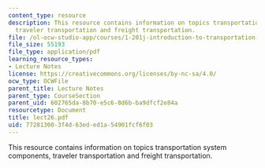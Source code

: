 ```yaml
---
content_type: resource
description: This resource contains information on topics transportation system components,
  traveler transportation and freight transportation.
file: /ol-ocw-studio-app/courses/1-201j-introduction-to-transportation-systems-fall-2006/772813003f4d63eded1a54901fcf6f03_lect26.pdf
file_size: 55193
file_type: application/pdf
learning_resource_types:
- Lecture Notes
license: https://creativecommons.org/licenses/by-nc-sa/4.0/
ocw_type: OCWFile
parent_title: Lecture Notes
parent_type: CourseSection
parent_uid: 602765da-8b70-e5c6-8d6b-ba9dfcf2e84a
resourcetype: Document
title: lect26.pdf
uid: 77281300-3f4d-63ed-ed1a-54901fcf6f03
---
```

This resource contains information on topics transportation system components, traveler transportation and freight transportation.
